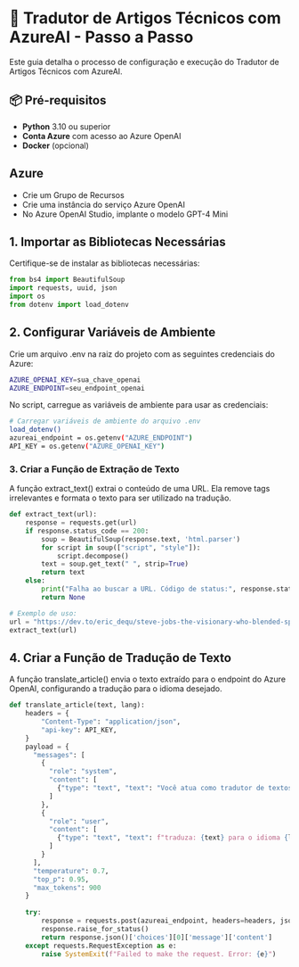 
# 📝 Tradutor de Artigos Técnicos com AzureAI - Passo a Passo

Este guia detalha o processo de configuração e execução do Tradutor de Artigos Técnicos com AzureAI.

## 📦 Pré-requisitos
- **Python** 3.10 ou superior
- **Conta Azure** com acesso ao Azure OpenAI
- **Docker** (opcional)

## Azure
- Crie um Grupo de Recursos
- Crie uma instância do serviço Azure OpenAI
- No Azure OpenAI Studio, implante o modelo GPT-4 Mini

## 1. Importar as Bibliotecas Necessárias

Certifique-se de instalar as bibliotecas necessárias:

```python
from bs4 import BeautifulSoup
import requests, uuid, json
import os
from dotenv import load_dotenv
```

## 2. Configurar Variáveis de Ambiente
Crie um arquivo .env na raiz do projeto com as seguintes credenciais do Azure:
```bash
AZURE_OPENAI_KEY=sua_chave_openai
AZURE_ENDPOINT=seu_endpoint_openai
```

No script, carregue as variáveis de ambiente para usar as credenciais:
```bash
# Carregar variáveis de ambiente do arquivo .env
load_dotenv()
azureai_endpoint = os.getenv("AZURE_ENDPOINT")
API_KEY = os.getenv("AZURE_OPENAI_KEY")
```

### 3. Criar a Função de Extração de Texto
A função extract_text() extrai o conteúdo de uma URL. Ela remove tags irrelevantes e formata o texto para ser utilizado na tradução.
```python
def extract_text(url):
    response = requests.get(url)
    if response.status_code == 200:
        soup = BeautifulSoup(response.text, 'html.parser')
        for script in soup(["script", "style"]):
            script.decompose()
        text = soup.get_text(" ", strip=True)
        return text
    else:
        print("Falha ao buscar a URL. Código de status:", response.status_code)
        return None

# Exemplo de uso:
url = "https://dev.to/eric_dequ/steve-jobs-the-visionary-who-blended-spirituality-and-technology-3ppi"
extract_text(url)
```

## 4. Criar a Função de Tradução de Texto
A função translate_article() envia o texto extraído para o endpoint do Azure OpenAI, configurando a tradução para o idioma desejado.
```python
def translate_article(text, lang):
    headers = {
        "Content-Type": "application/json",
        "api-key": API_KEY,
    }
    payload = {
      "messages": [
        {
          "role": "system",
          "content": [
            {"type": "text", "text": "Você atua como tradutor de textos"}
          ]
        },
        {
          "role": "user",
          "content": [
            {"type": "text", "text": f"traduza: {text} para o idioma {lang} e responda apenas com a tradução no formato markdown"}
          ]
        }
      ],
      "temperature": 0.7,
      "top_p": 0.95,
      "max_tokens": 900
    }
    
    try:
        response = requests.post(azureai_endpoint, headers=headers, json=payload)
        response.raise_for_status()
        return response.json()['choices'][0]['message']['content']
    except requests.RequestException as e:
        raise SystemExit(f"Failed to make the request. Error: {e}")
```

